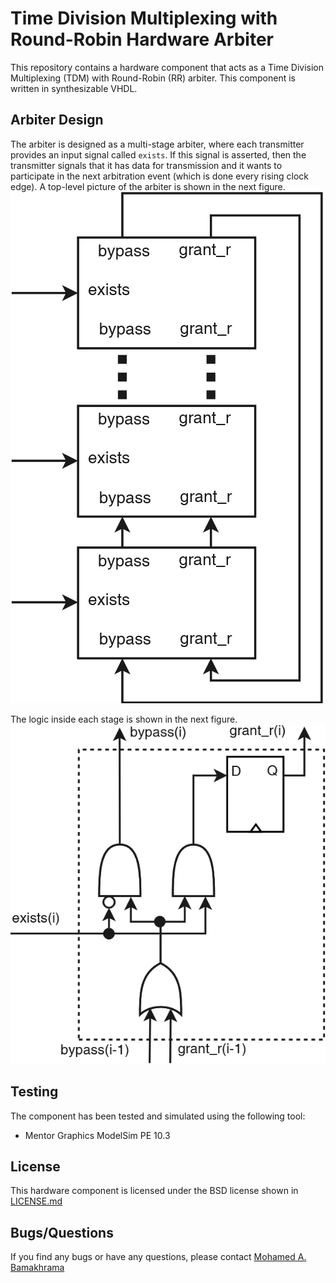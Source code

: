 # Time Division Multiplexing with Round-Robin Hardware Arbiter

This repository contains a hardware component that acts as a Time Division 
Multiplexing (TDM) with Round-Robin (RR) arbiter. This component is written 
in synthesizable VHDL. 

## Arbiter Design
The arbiter is designed as a multi-stage arbiter, where each transmitter 
provides an input signal called `exists`. If this signal is asserted, 
then the transmitter signals that it has data for transmission and 
it wants to participate in the next arbitration event (which is done 
every rising clock edge). A top-level picture of the arbiter is 
shown in the next figure.
![alt text](images/arbiter_top.png "Top-level of the arbiter")

The logic inside each stage is shown in the next figure.
![alt text](images/arbiter.png "Stage logic")

## Testing
The component has been tested and simulated using the following tool:
- Mentor Graphics ModelSim PE 10.3


## License
This hardware component is licensed under the BSD license shown 
in [LICENSE.md](LICENSE.md)

## Bugs/Questions
If you find any bugs or have any questions, please contact 
[Mohamed A. Bamakhrama](mailto:mohameda@ieee.org)